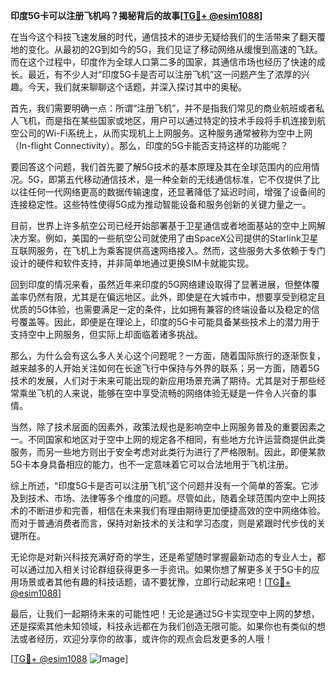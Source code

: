 **印度5G卡可以注册飞机吗？揭秘背后的故事[[TG💪+ @esim1088](https://t.me/s/esim1088)]**

在当今这个科技飞速发展的时代，通信技术的进步无疑给我们的生活带来了翻天覆地的变化。从最初的2G到如今的5G，我们见证了移动网络从缓慢到高速的飞跃。而在这个过程中，印度作为全球人口第二多的国家，其通信市场也经历了快速的成长。最近，有不少人对“印度5G卡是否可以注册飞机”这一问题产生了浓厚的兴趣。今天，我们就来聊聊这个话题，并深入探讨其中的奥秘。

首先，我们需要明确一点：所谓“注册飞机”，并不是指我们常见的商业航班或者私人飞机，而是指在某些国家或地区，用户可以通过特定的技术手段将手机连接到航空公司的Wi-Fi系统上，从而实现机上上网服务。这种服务通常被称为空中上网（In-flight Connectivity）。那么，印度的5G卡能否支持这样的功能呢？

要回答这个问题，我们首先要了解5G技术的基本原理及其在全球范围内的应用情况。5G，即第五代移动通信技术，是一种全新的无线通信标准，它不仅提供了比以往任何一代网络更高的数据传输速度，还显著降低了延迟时间，增强了设备间的连接稳定性。这些特性使得5G成为推动智能设备和服务创新的关键力量之一。

目前，世界上许多航空公司已经开始部署基于卫星通信或者地面基站的空中上网解决方案。例如，美国的一些航空公司就使用了由SpaceX公司提供的Starlink卫星互联网服务，在飞机上为乘客提供高速网络接入。然而，这些服务大多依赖于专门设计的硬件和软件支持，并非简单地通过更换SIM卡就能实现。

回到印度的情况来看，虽然近年来印度的5G网络建设取得了显著进展，但整体覆盖率仍然有限，尤其是在偏远地区。此外，即使是在大城市中，想要享受到稳定且优质的5G体验，也需要满足一定的条件，比如拥有兼容的终端设备以及稳定的信号覆盖等。因此，即便是在理论上，印度的5G卡可能具备某些技术上的潜力用于支持空中上网服务，但实际上却面临着诸多挑战。

那么，为什么会有这么多人关心这个问题呢？一方面，随着国际旅行的逐渐恢复，越来越多的人开始关注如何在长途飞行中保持与外界的联系；另一方面，随着5G技术的发展，人们对于未来可能出现的新应用场景充满了期待。尤其是对于那些经常乘坐飞机的人来说，能够在空中享受流畅的网络体验无疑是一件令人兴奋的事情。

当然，除了技术层面的因素外，政策法规也是影响空中上网服务普及的重要因素之一。不同国家和地区对于空中上网的规定各不相同，有些地方允许运营商提供此类服务，而另一些地方则出于安全考虑对此类行为进行了严格限制。因此，即便某款5G卡本身具备相应的能力，也不一定意味着它可以合法地用于飞机注册。

综上所述，“印度5G卡是否可以注册飞机”这个问题并没有一个简单的答案。它涉及到技术、市场、法律等多个维度的问题。尽管如此，随着全球范围内空中上网技术的不断进步和完善，相信在未来我们有理由期待更加便捷高效的空中网络体验。而对于普通消费者而言，保持对新技术的关注和学习态度，则是紧跟时代步伐的关键所在。

无论你是对新兴科技充满好奇的学生，还是希望随时掌握最新动态的专业人士，都可以通过加入相关讨论群组获得更多一手资讯。如果你想了解更多关于5G卡的应用场景或者其他有趣的科技话题，请不要犹豫，立即行动起来吧！[[TG💪+ @esim1088](https://t.me/s/esim1088)]

最后，让我们一起期待未来的可能性吧！无论是通过5G卡实现空中上网的梦想，还是探索其他未知领域，科技永远都在为我们创造无限可能。如果你也有类似的想法或者经历，欢迎分享你的故事，或许你的观点会启发更多的人哦！

[[TG💪+ @esim1088](https://t.me/s/esim1088) ![Image](https://i.postimg.cc/4NQfJmqS/Snipaste-2025-05-13-00-14-12.png)]